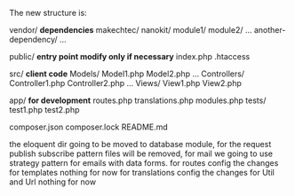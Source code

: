 The new structure is:

vendor/                    __dependencies__
    makechtec/
        nanokit/
            module1/
            module2/
            ...
    another-dependency/
    ...

public/                    __entry point modify only if necessary__
    index.php
    .htaccess

src/                        __client code__
    Models/
        Model1.php
        Model2.php
        ...
    Controllers/
        Controller1.php
        Controller2.php
        ...
    Views/
        View1.php
        View2.php

app/                        __for development__
    routes.php
    translations.php
    modules.php
    tests/
        test1.php
        test2.php

composer.json
composer.lock
README.md



the eloquent dir going to be moved to database module, 
for the request publish subscribe pattern files will be removed,
for mail we going to use strategy pattern for emails with data forms.
for routes config the changes
for templates nothing for now
for translations config the changes
for Util and Url nothing for now